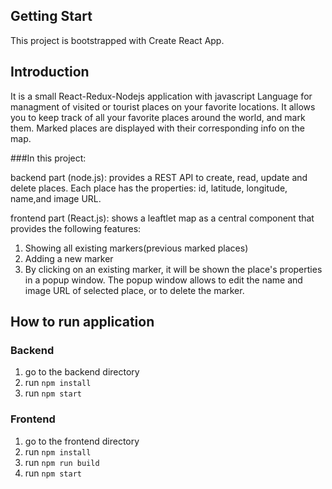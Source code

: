## Getting Start
This project is bootstrapped with Create React App.

## Introduction

It is a small React-Redux-Nodejs application with javascript Language for managment of visited or tourist places on your favorite locations. It allows you to keep track of all your favorite places around the world, and mark them. Marked places are displayed with their corresponding info on the map.

 ###In this project:
 
 backend part (node.js): provides a REST API to create, read, update and delete places. Each place has the properties: id, latitude, longitude, name,and image URL.
 
 frontend part (React.js): shows a leaftlet map as a central component that provides the following features:
 
   1. Showing all existing markers(previous marked places)
   2. Adding a new marker
   3. By clicking on an existing marker, it will be shown the place's properties in a popup window. The popup window allows to edit the name and image URL of selected place, or to       delete the marker.

## How to run application
### Backend
1. go to the backend directory
2. run `npm install`
3. run `npm start`

### Frontend
1. go to the frontend directory
2. run `npm install`
3. run `npm run build`
4. run `npm start`
